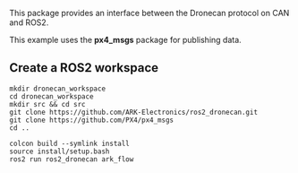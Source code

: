 This package provides an interface between the Dronecan protocol on CAN and ROS2.

This example uses the **px4_msgs** package for publishing data.

## Create a ROS2 workspace
```
mkdir dronecan_workspace
cd dronecan_workspace
mkdir src && cd src
git clone https://github.com/ARK-Electronics/ros2_dronecan.git
git clone https://github.com/PX4/px4_msgs
cd ..
```

```
colcon build --symlink install
source install/setup.bash
ros2 run ros2_dronecan ark_flow
```